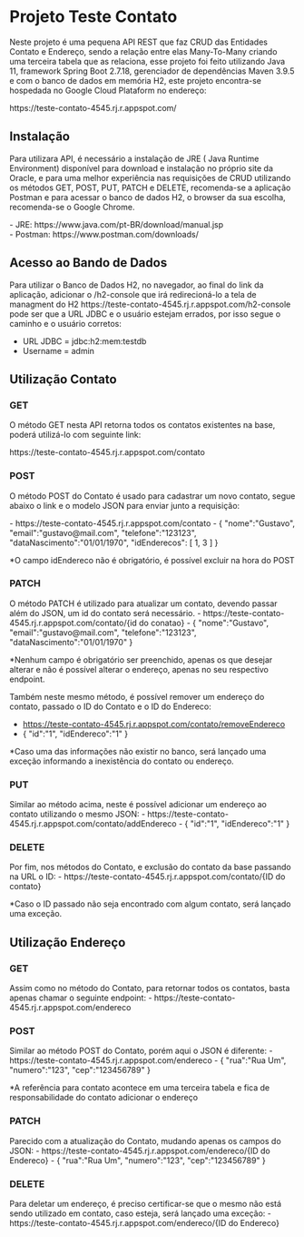 # Projeto Teste Contato

<p>Neste projeto é uma pequena API REST que faz CRUD das Entidades Contato e Endereço, sendo a relação entre elas Many-To-Many criando uma terceira tabela que as relaciona, esse projeto foi feito utilizando
Java 11, framework Spring Boot 2.7.18, gerenciador de dependências Maven 3.9.5 e com o banco de dados em memória H2, este projeto encontra-se hospedada no Google Cloud Plataform no endereço:</p> 
https://teste-contato-4545.rj.r.appspot.com/


<h2>Instalação</h2>
<p>Para utilizara API, é necessário a instalação de JRE ( Java Runtime Environment) disponível para download e instalação no próprio site da Oracle, e para uma melhor experiência nas requisições de CRUD utilizando os métodos GET, POST, PUT, PATCH e DELETE, recomenda-se a aplicação Postman e para acessar o banco de dados H2, o browser da sua escolha, recomenda-se o Google Chrome.</p>
- JRE: https://www.java.com/pt-BR/download/manual.jsp <br>
- Postman: https://www.postman.com/downloads/

<h2>Acesso ao Bando de Dados</h2>
<p>Para utilizar o Banco de Dados H2, no navegador, ao final do link da aplicação, adicionar o /h2-console que irá redirecioná-lo a tela de managment do H2 https://teste-contato-4545.rj.r.appspot.com/h2-console
pode ser que a URL JDBC e o usuário estejam errados, por isso segue o caminho e o usuário corretos:</p>

- URL JDBC = jdbc:h2:mem:testdb <br>
- Username = admin

<h2>Utilização Contato</h2>

<h3>GET</h3>
<p>O método GET nesta API retorna todos os contatos existentes na base, poderá utilizá-lo com seguinte link:</p>
https://teste-contato-4545.rj.r.appspot.com/contato

<h3>POST</h3>
<p>O método POST do Contato é usado para cadastrar um novo contato, segue abaixo o link e o modelo JSON para enviar junto a requisição:</p>
- https://teste-contato-4545.rj.r.appspot.com/contato
- {
    "nome":"Gustavo",
    "email":"gustavo@mail.com",
    "telefone":"123123",
    "dataNascimento":"01/01/1970",
    "idEnderecos": [
      1, 3
    ]
}

*O campo idEndereco não é obrigatório, é possível excluir na hora do POST

<h3>PATCH</h3>
O método PATCH é utilizado para atualizar um contato, devendo passar além do JSON, um id do contato será necessário.
- https://teste-contato-4545.rj.r.appspot.com/contato/{id do conatao}
- {
    "nome":"Gustavo",
    "email":"gustavo@mail.com",
    "telefone":"123123",
    "dataNascimento":"01/01/1970"
}

*Nenhum campo é obrigatório ser preenchido, apenas os que desejar alterar e não é possível alterar o endereço, apenas no seu respectivo endpoint.

Também neste mesmo método, é possível remover um endereço do contato, passado o ID do Contato e o ID do Endereco:
- https://teste-contato-4545.rj.r.appspot.com/contato/removeEndereco
- {
    "id":"1",
    "idEndereco":"1"
}

*Caso uma das informações não existir no banco, será lançado uma exceção informando a inexistência do contato ou endereço.

<h3>PUT</h3>
Similar ao método acima, neste é possível adicionar um endereço ao contato utilizando o mesmo JSON:
- https://teste-contato-4545.rj.r.appspot.com/contato/addEndereco
- {
    "id":"1",
    "idEndereco":"1"
}

<h3>DELETE</h3>
Por fim, nos métodos do Contato, e exclusão do contato da base passando na URL o ID:
- https://teste-contato-4545.rj.r.appspot.com/contato/{ID do contato}

*Caso o ID passado não seja encontrado com algum contato, será lançado uma exceção.


<h2>Utilização Endereço</h2>

<h3>GET</h3>
Assim como no método do Contato, para retornar todos os contatos, basta apenas chamar o seguinte endpoint:
- https://teste-contato-4545.rj.r.appspot.com/endereco

<h3>POST</h3>
Similar ao método POST do Contato, porém aqui o JSON é diferente:
- https://teste-contato-4545.rj.r.appspot.com/endereco
- {
    "rua":"Rua Um",
    "numero":"123",
    "cep":"123456789"
}

*A referência para contato acontece em uma terceira tabela e fica de responsabilidade do contato adicionar o endereço

<h3>PATCH</h3>
Parecido com a atualização do Contato, mudando apenas os campos do JSON:
- https://teste-contato-4545.rj.r.appspot.com/endereco/{ID do Endereco}
- {
    "rua":"Rua Um",
    "numero":"123",
    "cep":"123456789"
}

<h3>DELETE</h3>
Para deletar um endereço, é preciso certificar-se que o mesmo não está sendo utilizado em contato, caso esteja, será lançado uma exceção:
- https://teste-contato-4545.rj.r.appspot.com/endereco/{ID do Endereco}
